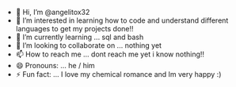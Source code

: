 - 👋 Hi, I’m @angelitox32
- 👀 I’m interested in learning how to code and understand different languages to get my projects done!!
- 🌱 I’m currently learning ... sql and bash 
- 💞️ I’m looking to collaborate on ... nothing yet 
- 📫 How to reach me ... dont reach me yet i know nothing!!
- 😄 Pronouns: ... he / him 
- ⚡ Fun fact: ... I love my chemical romance and Im very happy :) 

<!---
angelitox32/angelitox32 is a ✨ special ✨ repository because its `README.md` (this file) appears on your GitHub profile.
You can click the Preview link to take a look at your changes.
--->
